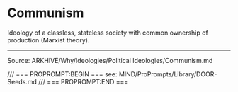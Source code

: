 # Communism

Ideology of a classless, stateless society with common ownership of production (Marxist theory).

---
Source: ARKHIVE/Why/Ideologies/Political Ideologies/Communism.md

/// === PROPROMPT:BEGIN ===
see: MIND/ProPrompts/Library/DOOR-Seeds.md
/// === PROPROMPT:END ===
